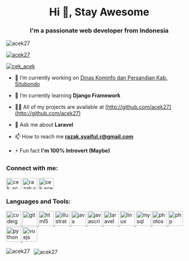 <h1 align="center">Hi 👋, Stay Awesome</h1>
<h3 align="center">I'm a passionate web developer from Indonesia</h3>

<p align="left"> <img src="https://komarev.com/ghpvc/?username=acek27&label=Profile%20views&color=0e75b6&style=flat" alt="acek27" /> </p>

<p align="left"> <a href="https://github.com/ryo-ma/github-profile-trophy"><img src="https://github-profile-trophy.vercel.app/?username=acek27" alt="acek27" /></a> </p>

<p align="left"> <a href="https://twitter.com/cek_acek" target="blank"><img src="https://img.shields.io/twitter/follow/cek_acek?logo=twitter&style=for-the-badge" alt="cek_acek" /></a> </p>

- 🔭 I’m currently working on [Dinas Kominfo dan Persandian Kab. Situbondo](http://kominfo.situbondokab.go.id)

- 🌱 I’m currently learning **Django Framework**

- 👨‍💻 All of my projects are available at [http://github.com/acek27](http://github.com/acek27)

- 💬 Ask me about **Laravel**

- 📫 How to reach me **razak.syaiful.r@gmail.com**

- ⚡ Fun fact **I'm 100% Introvert (Maybe)**

<p align="left">
<h3 align="left">Connect with me:</h3>
<a href="https://twitter.com/cek_acek" target="blank"><img align="center" src="https://cdn.jsdelivr.net/npm/simple-icons@3.0.1/icons/twitter.svg" alt="cek_acek" height="30" width="40" /></a>
<a href="https://fb.com/razak.syaiful.r" target="blank"><img align="center" src="https://cdn.jsdelivr.net/npm/simple-icons@3.0.1/icons/facebook.svg" alt="razak.syaiful.r" height="30" width="40" /></a>
<a href="https://instagram.com/cek.acek" target="blank"><img align="center" src="https://cdn.jsdelivr.net/npm/simple-icons@3.0.1/icons/instagram.svg" alt="cek.acek" height="30" width="40" /></a>
</p>

<h3 align="left">Languages and Tools:</h3>
<p align="left"> <a href="https://codeigniter.com" target="_blank"> <img src="https://cdn.worldvectorlogo.com/logos/codeigniter.svg" alt="codeigniter" width="40" height="40"/> </a> <a href="https://git-scm.com/" target="_blank"> <img src="https://www.vectorlogo.zone/logos/git-scm/git-scm-icon.svg" alt="git" width="40" height="40"/> </a> <a href="https://www.w3.org/html/" target="_blank"> <img src="https://devicons.github.io/devicon/devicon.git/icons/html5/html5-original-wordmark.svg" alt="html5" width="40" height="40"/> </a> <a href="https://www.adobe.com/in/products/illustrator.html" target="_blank"> <img src="https://www.vectorlogo.zone/logos/adobe_illustrator/adobe_illustrator-icon.svg" alt="illustrator" width="40" height="40"/> </a> <a href="https://www.java.com" target="_blank"> <img src="https://devicons.github.io/devicon/devicon.git/icons/java/java-original-wordmark.svg" alt="java" width="40" height="40"/> </a> <a href="https://developer.mozilla.org/en-US/docs/Web/JavaScript" target="_blank"> <img src="https://devicons.github.io/devicon/devicon.git/icons/javascript/javascript-original.svg" alt="javascript" width="40" height="40"/> </a> <a href="https://laravel.com/" target="_blank"> <img src="https://devicons.github.io/devicon/devicon.git/icons/laravel/laravel-plain-wordmark.svg" alt="laravel" width="40" height="40"/> </a> <a href="https://www.linux.org/" target="_blank"> <img src="https://devicons.github.io/devicon/devicon.git/icons/linux/linux-original.svg" alt="linux" width="40" height="40"/> </a> <a href="https://www.mysql.com/" target="_blank"> <img src="https://devicons.github.io/devicon/devicon.git/icons/mysql/mysql-original-wordmark.svg" alt="mysql" width="40" height="40"/> </a> <a href="https://www.photoshop.com/en" target="_blank"> <img src="https://devicons.github.io/devicon/devicon.git/icons/photoshop/photoshop-plain.svg" alt="photoshop" width="40" height="40"/> </a> <a href="https://www.php.net" target="_blank"> <img src="https://devicons.github.io/devicon/devicon.git/icons/php/php-original.svg" alt="php" width="40" height="40"/> </a> <a href="https://www.python.org" target="_blank"> <img src="https://devicons.github.io/devicon/devicon.git/icons/python/python-original.svg" alt="python" width="40" height="40"/> </a> <a href="https://vuejs.org/" target="_blank"> <img src="https://devicons.github.io/devicon/devicon.git/icons/vuejs/vuejs-original-wordmark.svg" alt="vuejs" width="40" height="40"/> </a> </p>


<p>&nbsp;<img align="left" src="https://github-readme-stats.vercel.app/api/top-langs/?username=acek27&layout=compact" alt="acek27" />
<img align="center" src="https://github-readme-stats.vercel.app/api?username=acek27&show_icons=true" alt="acek27" />
&nbsp;</p>
